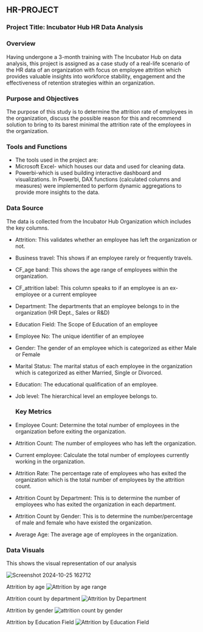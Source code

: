  ## HR-PROJECT

### Project Title: Incubator Hub HR Data Analysis


### Overview
Having undergone a 3-month training with The Incubator Hub on data analysis, this project is assigned as a case study of a real-life scenario of the HR data of an organization with focus on employee attrition which provides valuable insights into workforce stability, engagement and the effectiveness of retention strategies within an organization. 


### Purpose and Objectives
The purpose of this study is to determine the attrition rate of employees in the organization, discuss the possible reason for this and recommend solution to bring to its barest minimal the attrition rate of the employees in the organization.


### Tools and Functions
- The tools used in the project are: 
- Microsoft Excel- which houses our data and used for cleaning data.
- Powerbi-which is used building interactive dashboard and visualizations.
In Powerbi, DAX functions (calculated columns and measures) were implemented to perform dynamic aggregations to provide more insights to the data.


### Data Source
The data is collected from the Incubator Hub Organization which includes the key columns. 

- Attrition: This validates whether an employee has left the organization or not.
- Business travel: This shows if an employee rarely or frequently travels.
- CF_age band: This shows the age range of employees within the organization.
- CF_attrition label: This column speaks to if an employee is an ex-employee or a current employee
- Department: The departments that an employee belongs to in the organization (HR Dept., Sales or R&D)
- Education Field: The Scope of Education of an employee
- Employee No: The unique identifier of an employee
- Gender: The gender of an employee which is categorized as either Male or Female
- Marital Status: The marital status of each employee in the organization which is categorized as either Married, Single or Divorced.
- Education: The educational qualification of an employee.
- Job level: The hierarchical level an employee belongs to.


  ### Key Metrics
- Employee Count: Determine the total number of employees in the organization before exiting the organization.
- Attrition Count: The number of employees who has left the organization.
- Current employee: Calculate the total number of employees currently working in the organization. 
- Attrition Rate: The percentage rate of employees who has exited the organization which is the total number of employees by the attrition count.
- Attrition Count by Department: This is to determine the number of employees who has exited the organization in each department.
- Attrition Count by Gender: This is to determine the number/percentage of male and female who have existed the organization.
- Average Age: The average age of employees in the organization. 


### Data Visuals
This shows the visual representation of our analysis

![Screenshot 2024-10-25 162712](https://github.com/user-attachments/assets/59bdc96a-d3bf-4953-b64d-6dc3be504b5a)


Attrition by age
![Attrition by age range](https://github.com/user-attachments/assets/68950110-33c3-4693-9098-32f09adee265)


Attrition count by department
![Attrition by Department](https://github.com/user-attachments/assets/1c4352e7-a54c-4de4-ba99-50f81c1266a4)


Attrition by gender
![attrition count by gender](https://github.com/user-attachments/assets/2d564c00-3d46-4859-b91e-8d356897d2fa)


Attrition by Education Field
![Attrition by Education Field](https://github.com/user-attachments/assets/3431bbbe-7776-4044-b6ca-bb66ae7b6b52)






